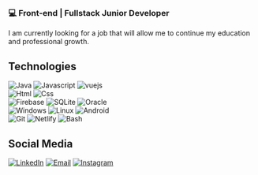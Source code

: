 ### 💻 Front-end | Fullstack Junior Developer

I am currently looking for a job that will allow me to continue my education and professional growth.

## Technologies
![Java](https://img.shields.io/badge/Java-ffd69c?style=for-the-badge&logo=java&logoColor=white&labelColor=101010)
![Javascript](https://img.shields.io/badge/javascript-f5e90f?style=for-the-badge&logo=javascript&logoColor=white&labelColor=101010)
![vuejs](https://img.shields.io/badge/vue.js-9afcbc?style=for-the-badge&logo=vue.js&logoColor=white&labelColor=101010)\
![Html](https://img.shields.io/badge/html5-f5b267?style=for-the-badge&logo=html5&logoColor=white&labelColor=101010)
![Css](https://img.shields.io/badge/css3-9decfa?style=for-the-badge&logo=css3&logoColor=white&labelColor=101010)\
![Firebase](https://img.shields.io/badge/Firebase-FFCA28?style=for-the-badge&logo=firebase&logoColor=white&labelColor=101010)
![SQLite](https://img.shields.io/badge/sqlite-a9e1eb?style=for-the-badge&logo=sqlite&logoColor=white&labelColor=101010)
![Oracle](https://img.shields.io/badge/oracle-ffd278?style=for-the-badge&logo=oracle&logoColor=white&labelColor=101010)\
![Windows](https://img.shields.io/badge/windows-86d3f7?style=for-the-badge&logo=windows&logoColor=white&labelColor=101010)
![Linux](https://img.shields.io/badge/linux-e6f7ff?style=for-the-badge&logo=linux&logoColor=white&labelColor=101010)
![Android](https://img.shields.io/badge/Android-a4fcae?style=for-the-badge&logo=android&logoColor=white&labelColor=101010)\
![Git](https://img.shields.io/badge/Git-fcaebc?style=for-the-badge&logo=git&logoColor=white&labelColor=101010)
![Netlify](https://img.shields.io/badge/Netlify-aee6fc?style=for-the-badge&logo=netlify&logoColor=white&labelColor=101010)
![Bash](https://img.shields.io/badge/Bash-edfaff?style=for-the-badge&logo=gnubash&logoColor=white&labelColor=101010)

## Social Media
[![LinkedIn](https://img.shields.io/badge/LinkedIn-Jose_Fernando_Alvarez-0077B5?style=for-the-badge&logo=linkedin&logoColor=white&labelColor=101010)](https://www.linkedin.com/in/jose-fernando-álvarez-romero-074625209)
[![Email](https://img.shields.io/badge/Gmail-joseferalvarezromero@gmail.com-D14836?style=for-the-badge&logo=gmail&logoColor=white&labelColor=101010)](mailto:joseferalvarezromero@gmail.com)
[![Instagram](https://img.shields.io/badge/Instagram-josefer__alvarez-ae0aff?style=for-the-badge&logo=Instagram&logoColor=white&labelColor=101010)](https://www.instagram.com/josefer_alvarez/)




